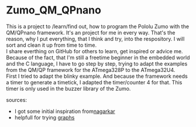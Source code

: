 # Zumo_QM_QPnano
This is a project to /learn/find out, how to program the Pololu Zumo with the QM/QPnano framework. It's an project for me in every way. That's the reason, why I put everything, that I think and try, into the respository. I will sort and clean it up from time to time.  
I share everthing on GitHub for others to learn, get inspired or advice me.  
Because of the fact, that I'm still a freetime beginner in the embedded world and the C language, I have to go step by step, trying to adapt the examples from the QM/QP framework for the ATmega328P to the ATmega32U4.  
First I tried to adapt the blinky example. And because the framework needs a timer to generate a timetick, I adapted the timer/counter 4 for that. This timer is only used in the buzzer library of the Zumo.  

sources:
* I got some initial inspiration from[nagarkar](https://github.com/nagarkar/pololuzumo32u4)  
* helpfull for trying [graphs](https://rechneronline.de/funktionsgraphen/)
